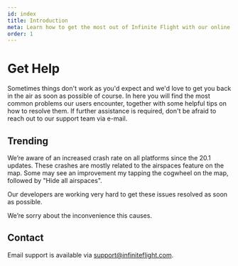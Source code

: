 ```yaml
---
id: index
title: Introduction
meta: Learn how to get the most out of Infinite Flight with our online documentation.
order: 1
---
```


# Get Help

Sometimes things don't work as you'd expect and we'd love to get you back in the air as soon as possible of course. In here you will find the most common problems our users encounter, together with some helpful tips on how to resolve them. If further assistance is required, don't be afraid to reach out to our support team via e-mail. 



## Trending


We’re aware of an increased crash rate on all platforms since the 20.1 updates. These crashes are mostly related to the airspaces feature on the map. Some may see an improvement my tapping the cogwheel on the map, followed by "Hide all airspaces".

Our developers are working very hard to get these issues resolved as soon as possible.

We’re sorry about the inconvenience this causes.



## Contact

Email support is available via [support@infiniteflight.com](mailto:support@infiniteflight.com).

